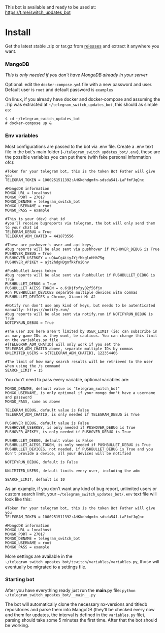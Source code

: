 This bot is available and ready to be used at: https://t.me/switch_updates_bot

# Install
Get the latest stable .zip or tar.gz from [releases](https://github.com/evertonstz/telegram_switch_updates_bot/releases) and extract it anywhere you want.
### MangoDB
*This is only needed if you don't have MongoDB already in your server*

Optional: edit the `docker-compose.yml` file with a new password and user. Default user is `root` and default password is `examples`

On linux, if you already have docker and docker-compose and assuming the .zip was extracted at `~/telegram_switch_updates_bot`, this should as simple as:
```
$ cd ~/telegram_switch_updates_bot
# docker-compose up &
```


### Env variables
Most configurations are passed to the bot via .env file. Create a .env text file in the bot's main folder (`~/telegram_switch_updates_bot/.env`), these are the possible variables you can put there (with fake personal information ofc):
```
#Token for your telegram bot, this is the token Bot Father will give you
TELEGRAM_TOKEN = 1000251511392:AHKkdhdgmfn-sdsda541-LaFfmfJqQnc

#MongoDB information
MONGO_URL = localhost
MONGO_PORT = 27017
MONGO_DBNAME = telegram_switch_bot
MONGO_USERNAME = root
MONGO_PASS = example

#This is your (dev) chat id
#you'll receive bugreports via telegram, the bot will only send them to your chat id
TELEGRAM_DEBUG = True
TELEGRAM_ADM_CHATID = 441873556

#These are pushover's user and api keys, 
#bug reports will be also sent via pushhover if PUSHOVER_DEBUG is True
PUSHOVER_DEBUG = True
PUSHHOVER_USERKEY = uQAwCg4iiyJYjfhkgloHHh75g
PUSHOVER_APIKEY = ajt2hdgHDgnfkkfoi6nv

#Pushbullet Acess token
#bug reports will be also sent via Pushbullet if PUSHBULLET_DEBUG is True
PUSHBULLET_DEBUG = True
PUSHBULLET_ACESS_TOKEN = o.6jDjfofsy82f56fjv
#on PUSHBULLET_DEVICES separate multiple devices witn commas
PUSHBULLET_DEVICES = Chrome, Xiaomi Mi A2

#Notify run don't use any kind of keys, but needs to be autenticated manually: https://notify.run/
#bug reports will be also sent via notify.run if NOTIFYRUN_DEBUG is True
NOTIFYRUN_DEBUG = True

#The user IDs here aren't limited by USER_LIMIT (ie: can subscribe in as many game IDs as they want, be cautious. You can change this limit on the variables.py file
#{TELEGRAM_ADM_CHATID} will only work if you set the TELEGRAM_ADM_CHATID above, separate multiple IDs by commas
UNLIMITED_USERS = ${TELEGRAM_ADM_CHATID}, 122354466

#The limit of how many search results will be retrieved to the user when using the /s command
SEARCH_LIMIT = 15
```

You don't need to pass every variable, optional variables are:
```
MONGO_DBNAME, default value is "telegram_switch_bot"
MONGO_USERNAME, is only optional if your mongo don't have a username and password
MONGO_PASS, same as above

TELEGRAM_DEBUG, default value is False
TELEGRAM_ADM_CHATID, is only needed if TELEGRAM_DEBUG is True

PUSHOVER_DEBUG, default value is False
PUSHHOVER_USERKEY, is only needed if PUSHOVER_DEBUG is True
PUSHOVER_APIKEY, is only needed if PUSHOVER_DEBUG is True

PUSHBULLET_DEBUG, default value is False
PUSHBULLET_ACESS_TOKEN, is only needed if PUSHBULLET_DEBUG is True
PUSHBULLET_DEVICES, not needed, if PUSHBULLET_DEBUG is True and you don't provide a device, all your devices will be notified

NOTIFYRUN_DEBUG, default is False

UNLIMITED_USERS, default limits every user, including the adm

SEARCH_LIMIT, default is 10
```

As an example, if you don't want any kind of bug report, unlimited users or custom search limit, your `~/telegram_switch_updates_bot/.env` text file will look like this:
```
#Token for your telegram bot, this is the token Bot Father will give you
TELEGRAM_TOKEN = 1000251511392:AHKkdhdgmfn-sdsda541-LaFfmfJqQnc

#MongoDB information
MONGO_URL = localhost
MONGO_PORT = 27017
MONGO_DBNAME = telegram_switch_bot
MONGO_USERNAME = root
MONGO_PASS = example
```

More settings are available in the `~/telegram_switch_updates_bot/tswitch/variables/variables.py`, those will eventually be migrated to a settings file.

### Starting bot
After you have everything ready just run the __main__.py file: `python ~/telegram_switch_updates_bot/__main__.py`

The bot will automatically clone the necessary nx-versions and titledb repositories and parse them into MangoDB (they'll be checked every now and them for updates, the interval is defined in the `variables.py` file), parsing should take some 5 minutes the first time. After that the bot should be working.
